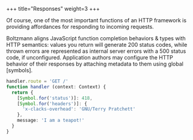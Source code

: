 +++
title="Responses"
weight=3
+++

Of course, one of the most important functions of an HTTP framework
is providing affordances for responding to incoming requests.

<!-- more -->


Boltzmann aligns JavaScript function completion behaviors & types with HTTP
semantics: values you return will generate 200 status codes, while
thrown errors are represented as internal server errors with a 500 status
code, if unconfigured. Application authors may configure the HTTP behavior
of their responses by attaching metadata to them using global [symbols].

```typescript
handler.route = 'GET /'
function handler (context: Context) {
  return {
    [Symbol.for('status')]: 418,
    [Symbol.for('headers')]: {
      'x-clacks-overhead': 'GNU/Terry Pratchett'
    },
    message: 'I am a teapot!'
  }
}
```
